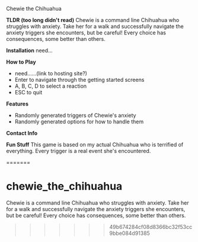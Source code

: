 Chewie the Chihuahua

**TLDR (too long didn't read)**
Chewie is a command line Chihuahua who struggles with anxiety.  Take her for a walk and successfully navigate the anxiety triggers she encounters, but be careful!  Every choice has consequences, some better than others.

**Installation**
need...

**How to Play**
- need......(link to hosting site?)
- Enter to navigate through the getting started screens
- A, B, C, D to select a reaction
- ESC to quit

**Features**
- Randomly generated triggers of Chewie's anxiety
- Randomly generated options for how to handle them

**Contact Info**

**Fun Stuff**
This game is based on my actual Chihuahua who is terrified of everything.  Every trigger is a real event she's encountered.


=======
# chewie_the_chihuahua
Chewie is a command line Chihuahua who struggles with anxiety.  Take her for a walk and successfully navigate the anxiety triggers she encounters, but be careful!  Every choice has consequences, some better than others.
>>>>>>> 49b674284cf08d8366bc32f53cc9bbe084d91385
